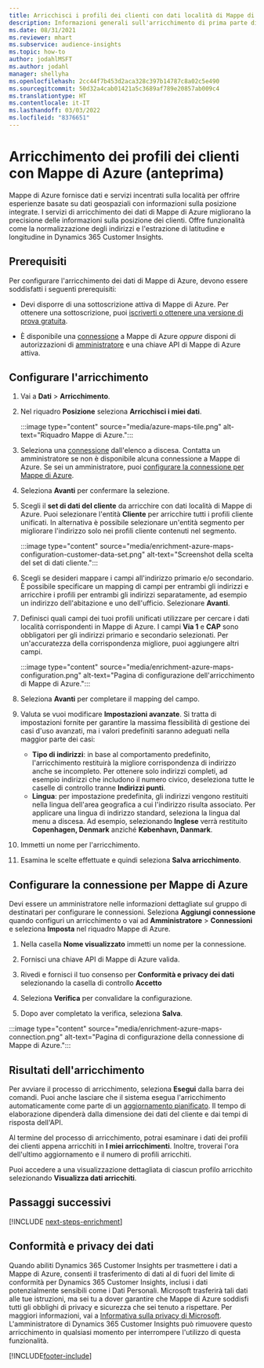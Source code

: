 ```yaml
---
title: Arricchisci i profili dei clienti con dati località di Mappe di Azure
description: Informazioni generali sull'arricchimento di prima parte di Mappe di Azure.
ms.date: 08/31/2021
ms.reviewer: mhart
ms.subservice: audience-insights
ms.topic: how-to
author: jodahlMSFT
ms.author: jodahl
manager: shellyha
ms.openlocfilehash: 2cc44f7b453d2aca328c397b14787c8a02c5e490
ms.sourcegitcommit: 50d32a4cab01421a5c3689af789e20857ab009c4
ms.translationtype: HT
ms.contentlocale: it-IT
ms.lasthandoff: 03/03/2022
ms.locfileid: "8376651"
---
```

# <a name="enrichment-of-customer-profiles-with-azure-maps-preview"></a>Arricchimento dei profili dei clienti con Mappe di Azure (anteprima)

Mappe di Azure fornisce dati e servizi incentrati sulla località per offrire esperienze basate su dati geospaziali con informazioni sulla posizione integrate. I servizi di arricchimento dei dati di Mappe di Azure migliorano la precisione delle informazioni sulla posizione dei clienti. Offre funzionalità come la normalizzazione degli indirizzi e l'estrazione di latitudine e longitudine in Dynamics 365 Customer Insights.

## <a name="prerequisites"></a>Prerequisiti

Per configurare l'arricchimento dei dati di Mappe di Azure, devono essere soddisfatti i seguenti prerequisiti:

- Devi disporre di una sottoscrizione attiva di Mappe di Azure. Per ottenere una sottoscrizione, puoi [iscriverti o ottenere una versione di prova gratuita](https://azure.microsoft.com/services/azure-maps/).

- È disponibile una [connessione](connections.md) a Mappe di Azure *oppure* disponi di autorizzazioni di [amministratore](permissions.md#admin) e una chiave API di Mappe di Azure attiva.

## <a name="configure-the-enrichment"></a>Configurare l'arricchimento

1. Vai a **Dati** > **Arricchimento**. 

1. Nel riquadro **Posizione** seleziona **Arricchisci i miei dati**.

   :::image type="content" source="media/azure-maps-tile.png" alt-text="Riquadro Mappe di Azure.":::

1. Seleziona una [connessione](connections.md) dall'elenco a discesa. Contatta un amministratore se non è disponibile alcuna connessione a Mappe di Azure. Se sei un amministratore, puoi [configurare la connessione per Mappe di Azure](#configure-the-connection-for-azure-maps). 

1. Seleziona **Avanti** per confermare la selezione.

1. Scegli il **set di dati del cliente** da arricchire con dati località di Mappe di Azure. Puoi selezionare l'entità **Cliente** per arricchire tutti i profili cliente unificati. In alternativa è possibile selezionare un'entità segmento per migliorare l'indirizzo solo nei profili cliente contenuti nel segmento.

    :::image type="content" source="media/enrichment-azure-maps-configuration-customer-data-set.png" alt-text="Screenshot della scelta del set di dati cliente.":::

1. Scegli se desideri mappare i campi all'indirizzo primario e/o secondario. È possibile specificare un mapping di campi per entrambi gli indirizzi e arricchire i profili per entrambi gli indirizzi separatamente, ad esempio un indirizzo dell'abitazione e uno dell'ufficio. Selezionare **Avanti**.

1. Definisci quali campi dei tuoi profili unificati utilizzare per cercare i dati località corrispondenti in Mappe di Azure. I campi **Via 1** e **CAP** sono obbligatori per gli indirizzi primario e secondario selezionati. Per un'accuratezza della corrispondenza migliore, puoi aggiungere altri campi.

   :::image type="content" source="media/enrichment-azure-maps-configuration.png" alt-text="Pagina di configurazione dell'arricchimento di Mappe di Azure.":::

1. Seleziona **Avanti** per completare il mapping del campo.

1. Valuta se vuoi modificare **Impostazioni avanzate**. Si tratta di impostazioni fornite per garantire la massima flessibilità di gestione dei casi d'uso avanzati, ma i valori predefiniti saranno adeguati nella maggior parte dei casi:
   - **Tipo di indirizzi**: in base al comportamento predefinito, l'arricchimento restituirà la migliore corrispondenza di indirizzo anche se incompleto. Per ottenere solo indirizzi completi, ad esempio indirizzi che includono il numero civico, deseleziona tutte le caselle di controllo tranne **Indirizzi punti**. 
   - **Lingua**: per impostazione predefinita, gli indirizzi vengono restituiti nella lingua dell'area geografica a cui l'indirizzo risulta associato. Per applicare una lingua di indirizzo standard, seleziona la lingua dal menu a discesa. Ad esempio, selezionando **Inglese** verrà restituito **Copenhagen, Denmark** anziché **København, Danmark**.

1. Immetti un nome per l'arricchimento.

1. Esamina le scelte effettuate e quindi seleziona **Salva arricchimento**.

## <a name="configure-the-connection-for-azure-maps"></a>Configurare la connessione per Mappe di Azure

Devi essere un amministratore nelle informazioni dettagliate sul gruppo di destinatari per configurare le connessioni. Seleziona **Aggiungi connessione** quando configuri un arricchimento o vai ad **Amministratore** > **Connessioni** e seleziona **Imposta** nel riquadro Mappe di Azure.

1. Nella casella **Nome visualizzato** immetti un nome per la connessione.

1. Fornisci una chiave API di Mappe di Azure valida.

1. Rivedi e fornisci il tuo consenso per **Conformità e privacy dei dati** selezionando la casella di controllo **Accetto**

1. Seleziona **Verifica** per convalidare la configurazione.

1. Dopo aver completato la verifica, seleziona **Salva**.

:::image type="content" source="media/enrichment-azure-maps-connection.png" alt-text="Pagina di configurazione della connessione di Mappe di Azure.":::

## <a name="enrichment-results"></a>Risultati dell'arricchimento

Per avviare il processo di arricchimento, seleziona **Esegui** dalla barra dei comandi. Puoi anche lasciare che il sistema esegua l'arricchimento automaticamente come parte di un [aggiornamento pianificato](system.md#schedule-tab). Il tempo di elaborazione dipenderà dalla dimensione dei dati del cliente e dai tempi di risposta dell'API.

Al termine del processo di arricchimento, potrai esaminare i dati dei profili dei clienti appena arricchiti in **I miei arricchimenti**. Inoltre, troverai l'ora dell'ultimo aggiornamento e il numero di profili arricchiti.

Puoi accedere a una visualizzazione dettagliata di ciascun profilo arricchito selezionando **Visualizza dati arricchiti**.

## <a name="next-steps"></a>Passaggi successivi

[!INCLUDE [next-steps-enrichment](../includes/next-steps-enrichment.md)]

## <a name="data-privacy-and-compliance"></a>Conformità e privacy dei dati

Quando abiliti Dynamics 365 Customer Insights per trasmettere i dati a Mappe di Azure, consenti il trasferimento di dati al di fuori del limite di conformità per Dynamics 365 Customer Insights, inclusi i dati potenzialmente sensibili come i Dati Personali. Microsoft trasferirà tali dati alle tue istruzioni, ma sei tu a dover garantire che Mappe di Azure soddisfi tutti gli obblighi di privacy e sicurezza che sei tenuto a rispettare. Per maggiori informazioni, vai a [Informativa sulla privacy di Microsoft](https://go.microsoft.com/fwlink/?linkid=396732).
L'amministratore di Dynamics 365 Customer Insights può rimuovere questo arricchimento in qualsiasi momento per interrompere l'utilizzo di questa funzionalità.

[!INCLUDE[footer-include](../includes/footer-banner.md)]
